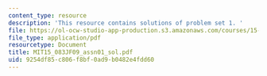 ```yaml
---
content_type: resource
description: 'This resource contains solutions of problem set 1. '
file: https://ol-ocw-studio-app-production.s3.amazonaws.com/courses/15-083j-integer-programming-and-combinatorial-optimization-fall-2009/9254df85c806f8bf0ad9b0482e4fdd60_MIT15_083JF09_assn01_sol.pdf
file_type: application/pdf
resourcetype: Document
title: MIT15_083JF09_assn01_sol.pdf
uid: 9254df85-c806-f8bf-0ad9-b0482e4fdd60
---
```

